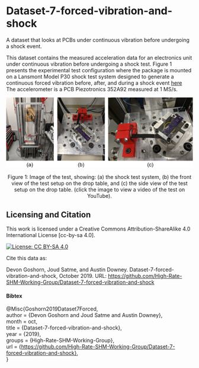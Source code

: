 # Dataset-7-forced-vibration-and-shock
A dataset that looks at PCBs under continuous vibration before undergoing a shock event.

This dataset contains the measured acceleration data for an electronics unit under continuous vibration before undergoing a shock test. Figure 1 presents the experimental test configuration where the package is mounted on a Lansmont Model P30 shock test system designed to generate a continuous forced vibration before, after, and during a shock event <a href="https://www.youtube.com/watch?v=kBaZF9kUQLQ&ab_channel=ARTS-LabattheUniversityofSouthCarolina">here</a> The accelerometer is a PCB Piezotronics 352A92 measured at 1 MS/s.

<p align="center">
<a href="https://www.youtube.com/watch?v=kBaZF9kUQLQ&ab_channel=ARTS-LabattheUniversityofSouthCarolina"><img src="media/test_setup.jpg" alt="Shock test impact testing" width="800"></a>  
</p>
<p align="center">
Figure 1: Image of the test, showing: (a) the shock test system, (b) the front view of the test setup on the drop table, and (c) the side view of the test setup on the drop table. (click the image to view a video of the test on YouTube). 
</p>


## Licensing and Citation

This work is licensed under a Creative Commons Attribution-ShareAlike 4.0 International License [cc-by-sa 4.0].

[![License: CC BY-SA 4.0](https://img.shields.io/badge/License-CC_BY--SA_4.0-lightgrey.svg)](https://creativecommons.org/licenses/by-sa/4.0/)


Cite this data as: 

Devon Goshorn, Joud Satme, and Austin Downey. Dataset-7-forced-vibration-and-shock, October 2019. URL: https://github.com/High-Rate-SHM-Working-Group/Dataset-7-forced-vibration-and-shock

#### Bibtex

@Misc{Goshorn2019Dataset7Forced,  
  author = {Devon Goshorn and Joud Satme and Austin Downey},  
  month  = oct,  
  title  = {Dataset-7-forced-vibration-and-shock},  
  year   = {2019},  
  groups = {High-Rate-SHM-Working-Group},  
  url    = {https://github.com/High-Rate-SHM-Working-Group/Dataset-7-forced-vibration-and-shock},  
}  
